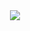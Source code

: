 <div align="center">
  <a href="https://discord.com/channels/@me/1127934293226835998](https://daviwebsite.vercel.app/)"> 
  <img src="https://cdn.discordapp.com/attachments/1156396053034180639/1169722493037195385/ImDavixz.png?ex=65566ff6&is=6543faf6&hm=6ffd31638ae3f2124083708878c88fc5cc20f06f03b2a802560c7226d84fb8eb&"/>
</div>
